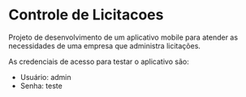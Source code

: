 # Controle de Licitacoes
Projeto de desenvolvimento de um aplicativo mobile para atender as necessidades de uma empresa que administra licitações.

As credenciais de acesso para testar o aplicativo são:
* Usuário: admin
* Senha: teste
